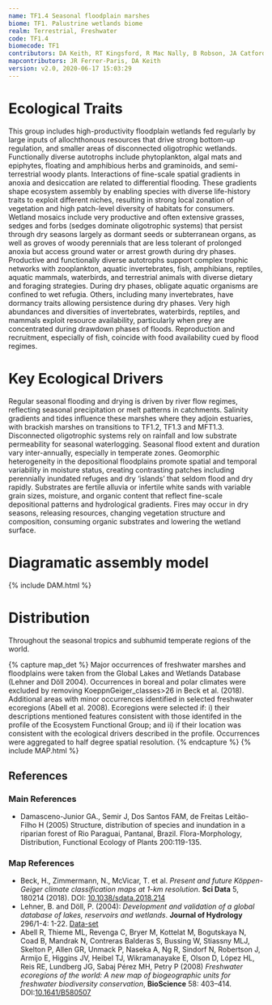```yaml
---
name: TF1.4 Seasonal floodplain marshes
biome: TF1. Palustrine wetlands biome
realm: Terrestrial, Freshwater
code: TF1.4
biomecode: TF1
contributors: DA Keith, RT Kingsford, R Mac Nally, B Robson, JA Catford, MC Rains, K Irvine, KM Rodriguez-Clark, A Etter
mapcontributors: JR Ferrer-Paris, DA Keith
version: v2.0, 2020-06-17 15:03:29
---
```

# Ecological Traits
 
This group includes high-productivity floodplain wetlands fed regularly by large inputs of allochthonous resources that drive strong bottom-up regulation, and smaller areas of disconnected oligotrophic wetlands. Functionally diverse autotrophs include phytoplankton, algal mats and epiphytes, floating and amphibious herbs and graminoids, and semi-terrestrial woody plants. Interactions of fine-scale spatial gradients in anoxia and desiccation are related to differential flooding. These gradients shape ecosystem assembly by enabling species with diverse life-history traits to exploit different niches, resulting in strong local zonation of vegetation and high patch-level diversity of habitats for consumers. Wetland mosaics include very productive and often extensive grasses, sedges and forbs (sedges dominate oligotrophic systems) that persist through dry seasons largely as dormant seeds or subterranean organs, as well as groves of woody perennials that are less tolerant of prolonged anoxia but access ground water or arrest growth during dry phases. Productive and functionally diverse autotrophs support complex trophic networks with zooplankton, aquatic invertebrates, fish, amphibians, reptiles, aquatic mammals,  waterbirds, and terrestrial animals with diverse dietary and foraging strategies. During dry phases, obligate aquatic organisms are confined to wet refugia. Others, including many invertebrates, have dormancy traits allowing persistence during dry phases. Very high abundances and diversities of invertebrates, waterbirds, reptiles, and mammals exploit resource availability, particularly when prey are concentrated during drawdown phases of floods. Reproduction and recruitment, especially of fish, coincide with food availability cued by flood regimes.
 
# Key Ecological Drivers
 
Regular seasonal flooding and drying is driven by river flow regimes, reflecting seasonal precipitation or melt patterns in catchments. Salinity gradients and tides influence these marshes where they adjoin estuaries, with brackish marshes on transitions to TF1.2, TF1.3 and MFT1.3. Disconnected oligotrophic systems rely on rainfall and low substrate permeability for seasonal waterlogging. Seasonal flood extent and duration vary inter-annually, especially in temperate zones. Geomorphic heterogeneity in the depositional floodplains promote spatial and temporal variability in moisture status, creating contrasting patches including perennially inundated refuges and dry ‘islands’ that seldom flood and dry rapidly. Substrates are fertile alluvia or infertile white sands with variable grain sizes, moisture, and organic content that reflect fine-scale depositional patterns and hydrological gradients. Fires may occur in dry seasons, releasing resources, changing vegetation structure and composition, consuming organic substrates and lowering the wetland surface. 
 
# Diagramatic assembly model
 
{% include DAM.html %}
 
# Distribution
 
Throughout the seasonal tropics and subhumid temperate regions of the world.

{% capture map_det %}
Major occurrences of freshwater marshes and floodplains were taken from the Global Lakes and Wetlands Database (Lehner and Döll 2004). Occurrences in boreal and polar climates were excluded  by removing KoeppnGeiger_classes>26 in Beck et al. (2018). Additional areas with minor occurrences identified in selected freshwater ecoregions (Abell et al. 2008). Ecoregions were selected if: i) their descriptions mentioned features consistent with those identifed in the profile of the Ecosystem Functional Group; and ii) if their location was consistent with the ecological drivers described in the profile. Occurrences were aggregated to half degree spatial resolution.
{% endcapture %}
{% include MAP.html %}

## References
### Main References
* Damasceno-Junior GA., Semir J, Dos Santos FAM, de Freitas Leitão-Filho H (2005) Structure, distribution of species and inundation in a riparian forest of Rio Paraguai, Pantanal, Brazil. Flora-Morphology, Distribution, Functional Ecology of Plants 200:119-135.
### Map References
* Beck, H., Zimmermann, N., McVicar, T. et al. *Present and future Köppen-Geiger climate classification maps at 1-km resolution*. **Sci Data** 5, 180214 (2018). DOI: [10.1038/sdata.2018.214](https://doi.org/10.1038/sdata.2018.214)
* Lehner, B. and Döll, P. (2004): *Development and validation of a global database of lakes, reservoirs and wetlands*. **Journal of Hydrology** 296/1-4: 1-22. [Data-set](https://www.worldwildlife.org/pages/global-lakes-and-wetlands-database)
* Abell R, Thieme ML, Revenga C, Bryer M, Kottelat M, Bogutskaya N, Coad B, Mandrak N, Contreras Balderas S, Bussing W, Stiassny MLJ, Skelton P, Allen GR, Unmack P, Naseka A, Ng R, Sindorf N, Robertson J, Armijo E, Higgins JV, Heibel TJ, Wikramanayake E, Olson D, López HL, Reis RE, Lundberg JG, Sabaj Pérez MH, Petry P (2008) *Freshwater ecoregions of the world: A new map of biogeographic units for freshwater biodiversity conservation*, **BioScience** 58: 403–414. DOI:[10.1641/B580507](https://doi.org/10.1641/B580507)
